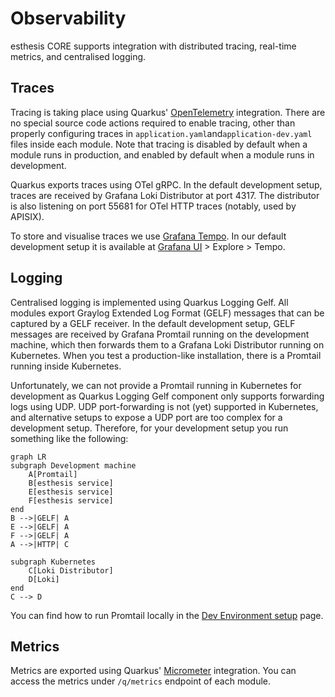 # Observability

esthesis CORE supports integration with distributed tracing, real-time metrics, and centralised
logging.

## Traces
Tracing is taking place using Quarkus' [OpenTelemetry](https://quarkus.io/guides/opentelemetry)
integration. There are no special source code actions required to enable tracing,
other than properly configuring traces in `application.yaml`and`application-dev.yaml` files inside
each module. Note that tracing is disabled by default when a module runs in production, and enabled
by default when a module runs in development.

Quarkus exports traces using OTel gRPC. In the default development setup, traces are received by
Grafana Loki Distributor at port 4317. The distributor is also listening on port 55681 for OTel HTTP
traces (notably, used by APISIX).

To store and visualise traces we use [Grafana Tempo](https://grafana.com/oss/tempo). In our default development setup it is
available at [Grafana UI](http://grafana.esthesis) > Explore > Tempo.

## Logging
Centralised logging is implemented using Quarkus Logging Gelf. All modules export Graylog Extended
Log Format (GELF) messages that can be captured by a GELF receiver. In the default development
setup, GELF messages are received by Grafana Promtail running on the development machine, which then
forwards them to a Grafana Loki Distributor running on Kubernetes. When you test a production-like
installation, there is a Promtail running inside Kubernetes.

Unfortunately, we can not provide a Promtail running in Kubernetes for development as Quarkus Logging
Gelf component only supports forwarding logs using UDP. UDP port-forwarding is not (yet) supported
in Kubernetes, and alternative setups to expose a UDP port are too complex for a development setup.
Therefore, for your development setup you run something like the following:

```mermaid
graph LR
subgraph Development machine
	A[Promtail]
	B[esthesis service]
	E[esthesis service]
	F[esthesis service]
end
B -->|GELF| A
E -->|GELF| A
F -->|GELF| A
A -->|HTTP| C

subgraph Kubernetes
	C[Loki Distributor]
	D[Loki]
end
C --> D
```
You can find how to run Promtail locally in the [Dev Environment setup](01-Dev%20Environment%20setup.md) page.

## Metrics
Metrics are exported using Quarkus' [Micrometer](https://quarkus.io/guides/micrometer) integration.
You can access the metrics under `/q/metrics` endpoint of each module.
